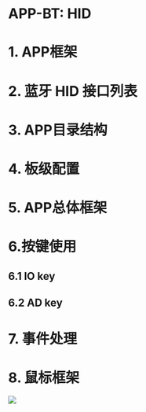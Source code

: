 # APP-BT: HID
# 1. APP框架
# 2. 蓝牙 HID 接口列表
# 3. APP目录结构
# 4. 板级配置
# 5. APP总体框架
# 6.按键使用
## 6.1 IO key
## 6.2 AD key
# 7. 事件处理
# 8. 鼠标框架


![](http://upload-images.jianshu.io/upload_images/1811713-ccc7102e810d1400.jpg?imageMogr2/auto-orient/strip%7CimageView2/2/w/1240)
